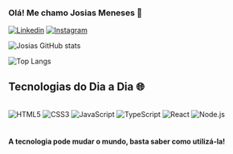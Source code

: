 ### Olá! Me chamo Josias Meneses 🦊

[![Linkedin](https://img.shields.io/badge/LinkedIn-0077B5?style=for-the-badge&logo=linkedin&logoColor=white)](https://www.linkedin.com/in/josias-meneses)
[![Instagram](https://img.shields.io/badge/Instagram-E4405F?style=for-the-badge&logo=instagram&logoColor=white)](https://www.instagram.com/josis_jo?igsh=MXg5ZTFkMHh4MmJvcQ==)

![Josias GitHub stats](https://github-readme-stats.vercel.app/api?username=JosiasMeneses&show_icons=true&theme=tokyonight)

![Top Langs](https://github-readme-stats.vercel.app/api/top-langs/?username=JosiasMeneses&layout=compact)

## Tecnologias do Dia a Dia 🌐

<div style="display: inline_block"><br/>
<img aling="center" alt="HTML5" src="https://img.shields.io/badge/HTML5-E34F26?style=for-the-badge&logo=html5&logoColor=white">
<img aling="center" alt="CSS3" src="https://img.shields.io/badge/CSS3-1572B6?style=for-the-badge&logo=css3&logoColor=white">
<img aling="center" alt="JavaScript" src="https://img.shields.io/badge/JavaScript-F7DF1E?style=for-the-badge&logo=javascript&logoColor=black">
<img aling="center" alt="TypeScript" src="https://img.shields.io/badge/TypeScript-007ACC?style=for-the-badge&logo=typescript&logoColor=white">
<img aling="center" alt="React" src="https://img.shields.io/badge/React-20232A?style=for-the-badge&logo=react&logoColor=61DAFB">
<img aling="center" alt="Node.js" src="https://img.shields.io/badge/Node.js-43853D?style=for-the-badge&logo=node.js&logoColor=white">
</div>
<br/>

#### A tecnologia pode mudar o mundo, basta saber como utilizá-la!


